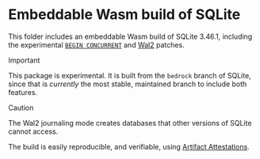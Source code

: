 # Embeddable Wasm build of SQLite

This folder includes an embeddable Wasm build of SQLite 3.46.1, including the experimental
[`BEGIN CONCURRENT`](https://sqlite.org/src/doc/begin-concurrent/doc/begin_concurrent.md) and
[Wal2](https://www.sqlite.org/cgi/src/doc/wal2/doc/wal2.md) patches.

> [!IMPORTANT]  
> This package is experimental.
> It is built from the `bedrock` branch of SQLite,
> since that is _currently_ the most stable, maintained branch to include both features.

> [!CAUTION]
> The Wal2 journaling mode creates databases that other versions of SQLite cannot access.

The build is easily reproducible, and verifiable, using
[Artifact Attestations](https://github.com/ncruces/go-sqlite3/attestations).